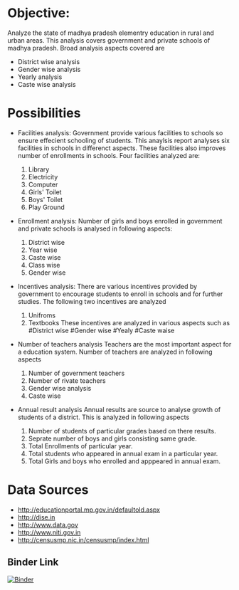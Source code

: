 # Objective:

Analyze the state of madhya pradesh elementry education in rural and urban areas. This analysis covers government and private schools of madhya pradesh. Broad analysis aspects covered are
 * District wise analysis
 * Gender wise analysis
 * Yearly analysis
 * Caste wise analysis


# Possibilities

 * Facilities analysis:
   Government provide various facilities to schools so ensure effecient schooling of students. This anaylsis report analyses six facilities in schools in differenct aspects. These facilities also improves number of enrollments in schools.
   Four facilities analyzed are:
   1. Library
   2. Electricity
   3. Computer
   4. Girls' Toilet
   5. Boys' Toilet
   6. Play Ground
   
 * Enrollment analysis:
   Number of girls and boys enrolled in government and private schools is analysed in following aspects:
   1. District wise
   2. Year wise
   3. Caste wise
   4. Class wise 
   5. Gender wise
   
  * Incentives analysis:
    There are various incentives provided by government to encourage students to enroll in schools and for further studies. The following two incentives are analyzed
    1. Unifroms
    2. Textbooks
    These incentives are analyzed in various aspects such as
    #District wise
    #Gender wise
    #Yealy
    #Caste waise
    
  * Number of teachers analysis
    Teachers are the most important aspect for a education system. Number of teachers are analyzed in following aspects
    1. Number of government teachers
    2. Number of rivate teachers
    3. Gender wise analysis
    4. Caste wise
    
  * Annual result analysis
    Annual results are source to analyse growth of students of a district. This is analyzed in following aspects
    1. Number of students of particular grades based on there results.
    2. Seprate number of boys and girls consisting same grade.
    3. Total Enrollments of particular year.
    4. Total students who appeared in annual exam in a particular year.
    5. Total Girls and boys who enrolled and apppeared in annual exam.
    
# Data Sources

 * http://educationportal.mp.gov.in/defaultold.aspx
 * http://dise.in
 * http://www.data.gov
 * http://www.niti.gov.in
 * http://censusmp.nic.in/censusmp/index.html
 
 
## Binder Link
[![Binder](https://mybinder.org/badge.svg)](https://mybinder.org/v2/gh/shreyaagrawal0809/mp-schools/master)
